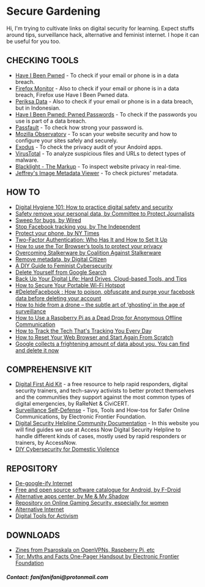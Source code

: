 # Secure Gardening
Hi, I'm trying to cultivate links on digital security for learning. Expect stuffs around tips, surveillance hack, alternative and feminist internet. I hope it can be useful for you too.

## CHECKING TOOLS
- [Have I Been Pwned](http://www.haveibeenpwnd.com/) - To check if your email or phone is in a data breach.
- [Firefox Monitor](https://monitor.firefox.com) - Also to check if your email or phone is in a data breach, Firefox use Have I Been Pwned data.
- [Periksa Data](https://periksadata.com/) - Also to check if your email or phone is in a data breach, but in Indonesian.
- [Have I Been Pwned: Pwned Passwords](https://haveibeenpwned.com/Passwords) - To check if the passwords you use is part of a data breach.
- [Passfault](http://passfault.com/) - To check how strong your password is.
- [Mozilla Observatory](https://observatory.mozilla.org/) - To scan your website security and how to configure your sites safely and securely. 
- [Exodus](https://reports.exodus-privacy.eu.org/en/) - To check the privacy audit of your Andoird apps.
- [VirusTotal](https://www.virustotal.com/gui/) - To analyze suspicious files and URLs to detect types of malware.
- [Blacklight - The Markup](https://themarkup.org/blacklight) - To inspect website privacy in real-time.
- [Jeffrey's Image Metadata Viewer](http://exif.regex.info/exif.cgi) - To check pictures' metadata.

## HOW TO
- [Digital Hygiene 101: How to practice digital safety and security](https://coconet.social/digital-hygiene-safety-security/)
- [Safety remove your personal data, by Committee to Protect Journalists](https://cpj.org/2019/09/digital-safety-remove-personal-data-internet/)
- [Sweep for bugs, by Wired](https://www.wired.com/story/how-to-sweep-for-bugs/)
- [Stop Facebook tracking you, by The Independent](https://www.independent.co.uk/life-style/gadgets-and-tech/news/facebook-tracking-activity-how-internet-privacy-a9072961.html)
- [Protect your phone, by NY Times](https://www.nytimes.com/interactive/2019/12/19/opinion/location-tracking-privacy-tips.html)
- [Two-Factor Authentication: Who Has It and How to Set It Up](https://sea.pcmag.com/encryption-products/19323/two-factor-authentication-who-has-it-and-how-to-set-it-up?utm_source=pocket_mylist)
- [How to use the Tor Browser’s tools to protect your privacy](https://www.theverge.com/2020/2/21/21138403/tor-privacy-tools-private-network-browser-settings-security)
- [Overcoming Stalkerware by Coalition Against Stalkerware](https://stopstalkerware.org/get-help/)
- [Remove metadata, by Digital Citizen](https://www.digitalcitizen.life/remove-metadata-file/)
- [A DIY Guide to Feminist Cybersecurity](https://hackblossom.org/cybersecurity/?utm_source=pocket_mylist)
- [Delete Yourself from Google Search](https://www.rd.com/article/how-to-delete-yourself-from-google-search/?utm_source=pocket_mylist)
- [Back Up Your Digital Life: Hard Drives, Cloud-based Tools, and Tips](https://www.wired.com/story/how-to-back-up-your-digital-life/?utm_source=pocket_mylist)
- [How to Secure Your Portable Wi-Fi Hotspot](https://www.lifewire.com/secure-your-portable-wi-fi-hotspot-2487656?utm_source=pocket_mylist)
- [#DeleteFacebook : How to poison, obfuscate and purge your facebook data before deleting your account](https://shift8web.ca/2018/03/delete-facebook-how-to-poison-obfuscate-and-purge-your-facebook-data-before-deleting-your-account/?utm_source=pocket_mylist)
- [How to hide from a drone – the subtle art of ‘ghosting’ in the age of surveillance](https://theconversation.com/how-to-hide-from-a-drone-the-subtle-art-of-ghosting-in-the-age-of-surveillance-143078?utm_source=pocket_mylist)
- [How to Use a Raspberry Pi as a Dead Drop for Anonymous Offline Communication](https://null-byte.wonderhowto.com/how-to/use-raspberry-pi-as-dead-drop-for-anonymous-offline-communication-0179743/)
- [How to Track the Tech That's Tracking You Every Day](https://gizmodo.com/how-to-track-the-tech-thats-tracking-you-every-day-1843908029)
- [How to Reset Your Web Browser and Start Again From Scratch](https://gizmodo.com/how-to-reset-your-web-browser-and-start-again-from-scra-1842094169/amp?__twitter_impression=true&utm_source=pocket_mylist)
- [Google collects a frightening amount of data about you. You can find and delete it now](https://www.cnet.com/tech/services-and-software/google-collects-a-frightening-amount-of-data-about-you-you-can-find-and-delete-it-now/)

## COMPREHENSIVE KIT
- [Digital First Aid Kit](https://digitalfirstaid.org/en/) - a free resource to help rapid responders, digital security trainers, and tech-savvy activists to better protect themselves and the communities they support against the most common types of digital emergencies, by RaReNet & CiviCERT.
- [Surveillance Self-Defense](https://ssd.eff.org/en) - Tips, Tools and How-tos for Safer Online Communications, by Electronic Frontier Foundation.
- [Digital Security Helpline Community Documentation](https://accessnowhelpline.gitlab.io/community-documentation/index.html) - In this website you will find guides we use at Access Now Digital Security Helpline to handle different kinds of cases, mostly used by rapid responders or trainers, by AccessNow.
- [DIY Cybersecurity for Domestic Violence](https://hackblossom.org/domestic-violence/)

## REPOSITORY
- [De-google-ify Internet](https://degooglisons-internet.org/en/alternatives)
- [Free and open source software catalogue for Android, by F-Droid](https://f-droid.org/)
- [Alternative apps center, by Me & My Shadow](https://myshadow.org/resources)
- [Repository on Online Gaming Security, especially for women](https://farhaway.github.io/securegaming/)
- [Alternative Internet](https://github.com/redecentralize/alternative-internet)
- [Digital Tools for Activism](https://github.com/drewrwilson/toolsforactivism)

## DOWNLOADS
- [Zines from Psaroskala on OpenVPNs, Raspberry Pi, etc](https://psaroskalazines.gr/zines/)
- [Tor: Myths and Facts One-Pager Handsout by Electronic Frontier Foundation](https://www.eff.org/document/tor-myths-and-facts-0)



#### _Contact: fanifanifani@protonmail.com_
